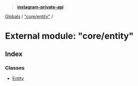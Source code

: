> **[instagram-private-api](../README.md)**

[Globals](../README.md) / ["core/entity"](_core_entity_.md) /

# External module: "core/entity"

## Index

### Classes

* [Entity](../classes/_core_entity_.entity.md)